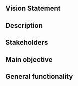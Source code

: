 Vision Statement
------

Description
------

Stakeholders
------

Main objective
------

General functionality
------
